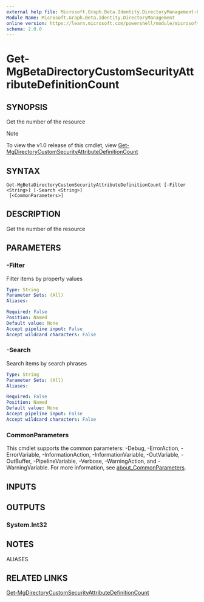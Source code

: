 ```yaml
---
external help file: Microsoft.Graph.Beta.Identity.DirectoryManagement-help.xml
Module Name: Microsoft.Graph.Beta.Identity.DirectoryManagement
online version: https://learn.microsoft.com/powershell/module/microsoft.graph.beta.identity.directorymanagement/get-mgbetadirectorycustomsecurityattributedefinitioncount
schema: 2.0.0
---
```


# Get-MgBetaDirectoryCustomSecurityAttributeDefinitionCount

## SYNOPSIS
Get the number of the resource

> [!NOTE]
> To view the v1.0 release of this cmdlet, view [Get-MgDirectoryCustomSecurityAttributeDefinitionCount](/powershell/module/Microsoft.Graph.Identity.DirectoryManagement/Get-MgDirectoryCustomSecurityAttributeDefinitionCount?view=graph-powershell-1.0)

## SYNTAX

```
Get-MgBetaDirectoryCustomSecurityAttributeDefinitionCount [-Filter <String>] [-Search <String>]
 [<CommonParameters>]
```

## DESCRIPTION
Get the number of the resource

## PARAMETERS

### -Filter
Filter items by property values

```yaml
Type: String
Parameter Sets: (All)
Aliases:

Required: False
Position: Named
Default value: None
Accept pipeline input: False
Accept wildcard characters: False
```

### -Search
Search items by search phrases

```yaml
Type: String
Parameter Sets: (All)
Aliases:

Required: False
Position: Named
Default value: None
Accept pipeline input: False
Accept wildcard characters: False
```

### CommonParameters
This cmdlet supports the common parameters: -Debug, -ErrorAction, -ErrorVariable, -InformationAction, -InformationVariable, -OutVariable, -OutBuffer, -PipelineVariable, -Verbose, -WarningAction, and -WarningVariable. For more information, see [about_CommonParameters](http://go.microsoft.com/fwlink/?LinkID=113216).

## INPUTS

## OUTPUTS

### System.Int32
## NOTES

ALIASES

## RELATED LINKS
[Get-MgDirectoryCustomSecurityAttributeDefinitionCount](/powershell/module/Microsoft.Graph.Identity.DirectoryManagement/Get-MgDirectoryCustomSecurityAttributeDefinitionCount?view=graph-powershell-1.0)

